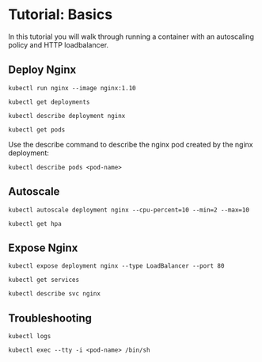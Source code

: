 # Tutorial: Basics

In this tutorial you will walk through running a container with an autoscaling policy and HTTP loadbalancer.

## Deploy Nginx

```
kubectl run nginx --image nginx:1.10
```

```
kubectl get deployments
```

```
kubectl describe deployment nginx
```

```
kubectl get pods
```

Use the describe command to describe the nginx pod created by the nginx deployment:

```
kubectl describe pods <pod-name>
```

## Autoscale

```
kubectl autoscale deployment nginx --cpu-percent=10 --min=2 --max=10
```

```
kubectl get hpa
```

## Expose Nginx

```
kubectl expose deployment nginx --type LoadBalancer --port 80
```

```
kubectl get services
```

```
kubectl describe svc nginx
```

## Troubleshooting

```
kubectl logs 
```

```
kubectl exec --tty -i <pod-name> /bin/sh
```
